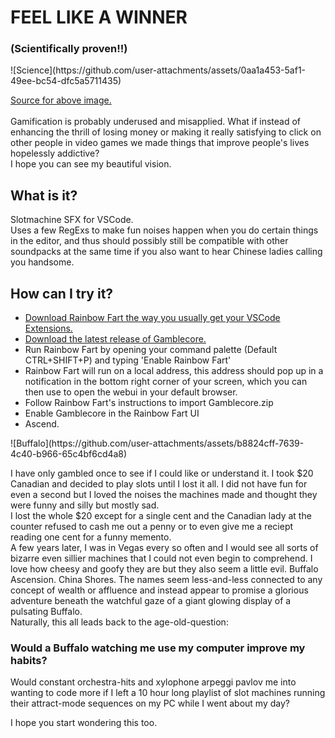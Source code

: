 <h1>FEEL LIKE A WINNER</h1>
<h3>(Scientifically proven!!)</h3>
![Science](https://github.com/user-attachments/assets/0aa1a453-5af1-49ee-bc54-dfc5a5711435)
<p>
  <a href="https://pmc.ncbi.nlm.nih.gov/articles/PMC4225056/#Sec14"> Source for above image. </a><br><br>
  Gamification is probably underused and misapplied. What if instead of enhancing the thrill of losing money or making it really satisfying to click on other people in video games we made things that improve people's lives hopelessly addictive?<br>I hope you can see my beautiful vision.
</p>
<h2>What is it?</h2>
<p>Slotmachine SFX for VSCode.<br>Uses a few RegExs to make fun noises happen when you do certain things in the editor, and thus should possibly still be compatible with other soundpacks at the same time if you also want to hear Chinese ladies calling you handsome.</p>
<h2>How can I try it?</h2>
<ul>
  <li><a href="https://saekiraku.github.io/vscode-rainbow-fart/#/en/">Download Rainbow Fart the way you usually get your VSCode Extensions.</a></li>
  <li><a href="https://github.com/pelmeniboiler/gamblecore/releases">Download the latest release of Gamblecore.</a></li>
  <li>Run Rainbow Fart by opening your command palette (Default CTRL+SHIFT+P) and typing 'Enable Rainbow Fart'</li>
  <li>Rainbow Fart will run on a local address, this address should pop up in a notification in the bottom right corner of your screen, which you can then use to open the webui in your default browser.</li>
  <li>Follow Rainbow Fart's instructions to import Gamblecore.zip</li>
  <li>Enable Gamblecore in the Rainbow Fart UI</li>
  <li>Ascend.</li>
</ul>
![Buffalo](https://github.com/user-attachments/assets/b8824cff-7639-4c40-b966-65c4bf6cd4a8)
<p>I have only gambled once to see if I could like or understand it. I took $20 Canadian and decided to play slots until I lost it all. I did not have fun for even a second but I loved the noises the machines made and thought they were funny and silly but mostly sad.<br>I lost the whole $20 except for a single cent and the Canadian lady at the counter refused to cash me out a penny or to even give me a reciept reading one cent for a funny memento.<br>A few years later, I was in Vegas every so often and I would see all sorts of bizarre even sillier machines that I could not even begin to comprehend. I love how cheesy and goofy they are but they also seem a little evil. Buffalo Ascension. China Shores. The names seem less-and-less connected to any concept of wealth or affluence and instead appear to promise a glorious adventure beneath the watchful gaze of a giant glowing display of a pulsating Buffalo.<br>Naturally, this all leads back to the age-old-question:</p>
<h3>Would a Buffalo watching me use my computer improve my habits?</h3>
<p>Would constant orchestra-hits and xylophone arpeggi pavlov me into wanting to code more if I left a 10 hour long playlist of slot machines running their attract-mode sequences on my PC while I went about my day?<br></p>
<p>I hope you start wondering this too.</p>
